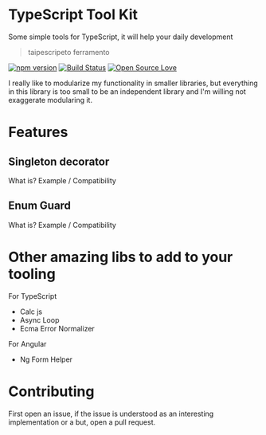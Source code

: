 # TypeScript Tool Kit
Some simple tools for TypeScript, it will help your daily development

> taipescripeto ferramento

[![npm version](https://badge.fury.io/js/ts-tooling.svg)](https://badge.fury.io/js/ts-tooling)
[![Build Status](https://travis-ci.org/lordazzi/ts-tooling.svg?branch=master)](https://travis-ci.org/lordazzi/ts-tooling)
[![Open Source Love](https://badges.frapsoft.com/os/mit/mit.svg?v=102)](https://github.com/lordazzi/ts-tooling/blob/master/LICENSE)

I really like to modularize my functionality in smaller libraries, but everything in this library is too small to be an independent library and I'm willing not exaggerate modularing it.

# Features

## Singleton decorator
What is? Example / Compatibility

## Enum Guard
What is? Example / Compatibility

# Other amazing libs to add to your tooling
For TypeScript
 - Calc js
 - Async Loop
 - Ecma Error Normalizer

For Angular
 - Ng Form Helper

# Contributing
First open an issue, if the issue is understood as an interesting implementation or a but, open a pull request.